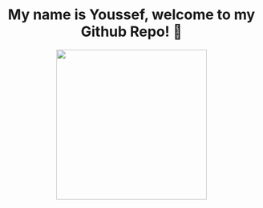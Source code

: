 <h1 align="center">
  My name is Youssef, welcome to my Github Repo! 👋
 </h1>

<p align="center">
  <img src="https://thumbs.gfycat.com/SpanishShrillIvorygull-small.gif" width="300" height="300"/>
 </p>
 <!--
**eryous/eryous** is a ✨ _special_ ✨ repository because its `README.md` (this file) appears on your GitHub profile.

Here are some ideas to get you started:

- 🔭 I’m currently working on ...
- 🌱 I’m currently learning ...
- 👯 I’m looking to collaborate on ...
- 🤔 I’m looking for help with ...
- 💬 Ask me about ...
- 📫 How to reach me: ...
- 😄 Pronouns: ...
- ⚡ Fun fact: ...
-->
